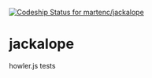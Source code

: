 [ ![Codeship Status for martenc/jackalope](https://codeship.com/projects/dacb4790-50ad-0132-c34e-02e15708cec1/status)](https://codeship.com/projects/48113)

jackalope
=========

howler.js tests
